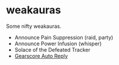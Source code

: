 # weakauras

Some nifty weakauras.

* Announce Pain Suppression (raid, party)
* Announce Power Infusion (whisper)
* Solace of the Defeated Tracker
* [Gearscore Auto Reply](https://github.com/niklasdotnet/weakauras/tree/main/gearscore%20auto%20reply)
